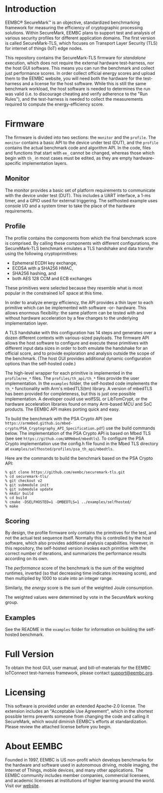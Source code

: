 # Introduction

EEMBC® SecureMark™ is an objective, standardized benchmarking framework for measuring the efficiency of cryptographic processing solutions. Within SecureMark, EEMBC plans to support test and analysis of various security profiles for different application domains. The first version is called SecureMark-TLS, which focuses on Transport Layer Security (TLS) for internet of things (IoT) edge nodes.

This repository contains the SecureMark-TLS firmware for *standalone* execution, which does not require the external hardware test-harness, nor the host GUI software. This means you can run the benchmark and collect just performance scores. In order collect official energy scores and upload them to the EEMBC website, you will need both the hardware for the test-harness and a license for the host software. While this is still the same benchmark workload, the host software is needed to determines the run was valid (i.e. to discourage cheating and verify adherence to the "Run Rules"), and the test-harness is needed to collect the measurements required to compute the energy-efficiency score.

# Firmware

The firmware is divided into two sections: the `monitor` and the `profile`. The `monitor` contains a basic API to the device under test (DUT), and the `profile` contains the actual benchmark code and algorithm API. In the code, files and functions that start with `ee_` cannot be changed, whereas those which begin with `th_` in most cases must be edited, as they are empty hardware-specific implementation layers.

## Monitor

The monitor provides a basic set of platform requirements to communicate with the device under test (DUT). This includes a UART interface, a 1-ms timer, and a GPIO used for external triggering. The selfhosted example uses console I/O and a system timer to take the place of the hardware requirements.

## Profile

The profile contains the components from which the final benchmark score is comprised. By calling these components with different configurations, the SecureMark-TLS benchmark emulates a TLS handshake and data transfer using the following cryptoprimitives:

* Ephemeral ECDH key exchange,
* ECDSA with a SHA256 HMAC,
* SHA256 hashing, and
* both AES 128 CCM and ECB exchanges 

These primitives were selected because they resemble what is most popular in the constrained IoT space at this time.

In order to analyze energy efficiency, the API provides a thin layer to each primitive which can be implemented with software -or- hardware. This allows enormous flexibility: the same platform can be tested with and without hardware acceleration by a few changes to the underlying implementation layer.

A TLS handshake with this configuration has 14 steps and generates over a dozen different contexts with various-sized payloads. The firmware API allows the host software to configure and execute these primitives with different input data sizes in order to both emulate the handshake for an official score, and to provide exploration and analysis outside the scope of the benchmark. (The host GUI provides additional dynamic configuration options than the self-hosted code.)

The high-level wrapper for each primitive is implemented in the `profile/ee_*` files. The `profiles/th_api/th_*` files provide the user implementation. In the `examples` folder, the self-hosted code implements the `th_*` functionality with Arm's mbedTLS(tm) library. A version of mbedTLS has been provided for completeness, but this is just one possible implementation. A developer could use wolfSSL or LibTomCrypt, or the hardware acceleration libraries found on many Arm-based MCU and SoC products. The EEMBC API makes porting quick and easy.

To build the benchmark with the PSA Crypto API (see `https://armmbed.github.io/mbed-crypto/PSA_Cryptography_API_Specification.pdf`) use the build commands below. The implementation of the PSA Crypto API is based on Mbed TLS (see see `https://github.com/ARMmbed/mbedtls`). To configure the PSA Crypto implementation use the config.h file found in the Mbed TLS directory at `examples/selfhosted/profiles/psa_th_api/mbedtls`. 

Here are the commands to build the benchmark based on the PSA Crypto API:

```
% git clone https://github.com/eembc/securemark-tls.git
% cd securemark-tls/
% git checkout v2
% git submodule init
% git submodule update
% mkdir build
% cd build
% cmake -DSELFHOSTED=1 -DMBEDTLS=1 ../examples/selfhosted/
% make
```

## Scoring

By design, the profile firmware only contains the primitives for the test, and not the actual test sequence itself. Normally this is controlled by the host software, which also provides additional analysis capabilities. However, in this repository, the self-hosted version invokes each primitive with the correct number of iterations, and summarizes the performance results according on its own.

The *performance* score of the benchmark is the sum of the weighted runtimes, inverted (so that decreasing time indicates increasing score), and then multiplied by 1000 to scale into an integer range.

Similarly, the *energy* score is the sum of the weighted Joule consumption.

The weighted values were determined by vote in the SecureMark working group. 

## Examples

See the README in the `examples` folder for information on building the self-hosted benchmark.

# Full Version

To obtain the host GUI, user manual, and bill-of-materials for the EEMBC IoTConnect test-harness framework, please contact [support@eembc.org](mailto:support@eembc.org).

# Licensing

This software is provided under an extended Apache-2.0 license. The extension includes an "Acceptable Use Agreement", which in the shortest possible terms prevents someone from changing the code and calling it SecureMark, which would diminish EEMBC's efforts at standardization. Please review the attached license before you begin.

# About EEMBC

Founded in 1997, EEMBC is US non-profit which develops  benchmarks for the hardware and software used in autonomous driving, mobile imaging, the Internet of Things, mobile devices, and many other applications. The EEMBC community includes member companies, commercial licensees, and academic licensees at institutions of higher learning around the world. Visit our [website](https://www.eembc.org).
